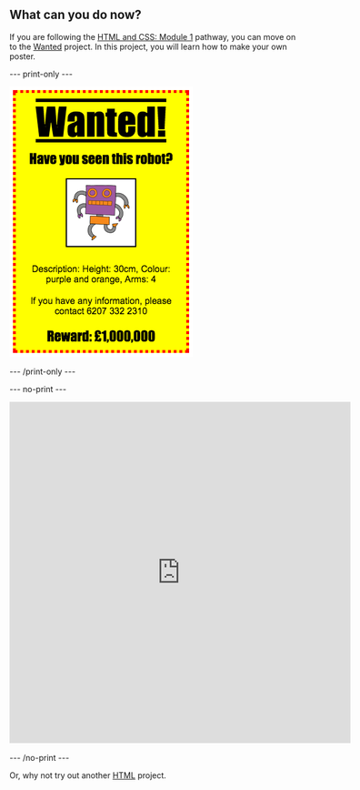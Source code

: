 ## What can you do now?

If you are following the [HTML and CSS: Module 1](https://projects.raspberrypi.org/en/pathways/webdev-module-1) pathway, you can move on to the [Wanted](https://projects.raspberrypi.org/en/projects/wanted) project. In this project, you will learn how to make your own poster.

--- print-only --- 

![A wanted poster of a robot](images/wanted-final.png)

--- /print-only ---

--- no-print ---

<iframe src="https://editor.raspberrypi.org/en/embed/viewer/wanted-complete" width="600" height="600" frameborder="0" marginwidth="0" marginheight="0" allowfullscreen>
</iframe>

--- /no-print ---

Or, why not try out another [HTML](https://projects.raspberrypi.org/en/projects?software%5B%5D=html-css-javascript) project.
